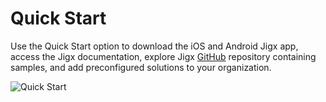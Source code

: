 # Quick Start

Use the Quick Start option to download the iOS and Android Jigx app, access the Jigx documentation, explore Jigx [GitHub](https://github.com/jigx-com/jigx-samples/tree/main/quickstart) repository containing samples, and add preconfigured solutions to your organization.

![Quick Start](https://archbee-image-uploads.s3.amazonaws.com/x7vdIDH6-ScTprfmi2XXX/goh2mrOrg6uBXoqpkezYi_jm-quickstartl.png)
